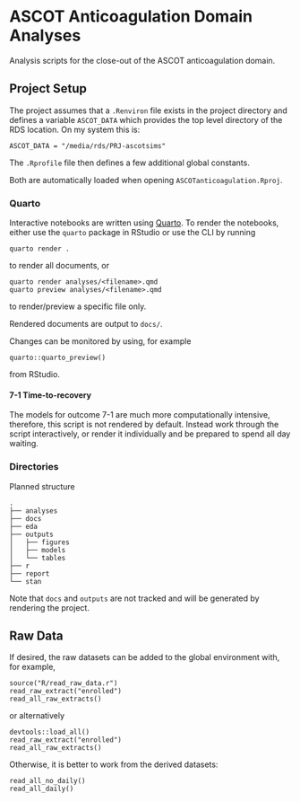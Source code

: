 # ASCOT Anticoagulation Domain Analyses

Analysis scripts for the close-out of the ASCOT anticoagulation domain.

## Project Setup

The project assumes that a `.Renviron` file exists in the project directory and defines a variable `ASCOT_DATA` which provides the top level directory of the RDS location. On my system this is:

```{r}
ASCOT_DATA = "/media/rds/PRJ-ascotsims"
```

The `.Rprofile` file then defines a few additional global constants.

Both are automatically loaded when opening `ASCOTanticoagulation.Rproj`.

### Quarto

Interactive notebooks are written using [Quarto](https://quarto.org/docs/get-started/).
To render the notebooks, either use the `quarto` package in RStudio or use the CLI by running

```
quarto render .
```

to render all documents, or

```
quarto render analyses/<filename>.qmd
quarto preview analyses/<filename>.qmd
```

to render/preview a specific file only.

Rendered documents are output to `docs/`.

Changes can be monitored by using, for example

```{r}
quarto::quarto_preview()
```

from RStudio.

#### 7-1 Time-to-recovery

The models for outcome 7-1 are much more computationally intensive, therefore,
this script is not rendered by default. Instead work through the script
interactively, or render it individually and be prepared to spend all day waiting.

### Directories

Planned structure

```
.
├── analyses
├── docs
├── eda
├── outputs
│   ├── figures
│   ├── models
│   └── tables
├── r
├── report
└── stan
```

Note that `docs` and `outputs` are not tracked and will be generated by rendering the project.

## Raw Data

If desired, the raw datasets can be added to the global environment with, for example,

```{r}
source("R/read_raw_data.r")
read_raw_extract("enrolled")
read_all_raw_extracts()
```

or alternatively

```{r}
devtools::load_all()
read_raw_extract("enrolled")
read_all_raw_extracts()
```

Otherwise, it is better to work from the derived datasets:

```{r}
read_all_no_daily()
read_all_daily()
```
